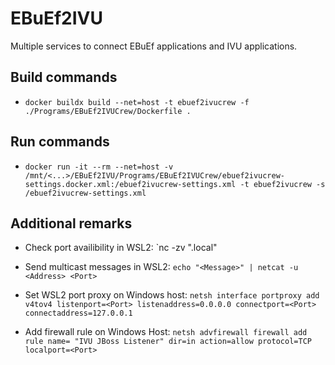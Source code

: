 # EBuEf2IVU

Multiple services to connect EBuEf applications and IVU applications.

## Build commands

* `docker buildx build --net=host -t ebuef2ivucrew -f ./Programs/EBuEf2IVUCrew/Dockerfile .`

## Run commands

* `docker run -it --rm --net=host -v /mnt/<...>/EBuEf2IVU/Programs/EBuEf2IVUCrew/ebuef2ivucrew-settings.docker.xml:/ebuef2ivucrew-settings.xml -t ebuef2ivucrew -s /ebuef2ivucrew-settings.xml
`

## Additional remarks

* Check port availibility in WSL2: `nc -zv "<Computer name>.local" <Port>
* Send multicast messages in WSL2: `echo "<Message>" | netcat -u <Address> <Port>`

* Set WSL2 port proxy on Windows host: `netsh interface portproxy add v4tov4 listenport=<Port> listenaddress=0.0.0.0 connectport=<Port> connectaddress=127.0.0.1`
* Add firewall rule on Windows Host: `netsh advfirewall firewall add rule name= "IVU JBoss Listener" dir=in action=allow protocol=TCP localport=<Port>`
